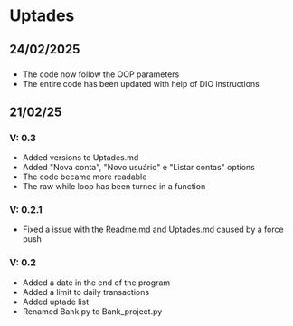 # Uptades

## 24/02/2025

### 
* The code now follow the OOP parameters
* The entire code has been updated with help of DIO instructions

## 21/02/25
### V:  0.3
* Added versions to Uptades.md 
* Added "Nova conta", "Novo usuário" e "Listar contas" options
* The code became more readable
* The raw while loop has been turned in a function
### V:  0.2.1
* Fixed a issue with the Readme.md and Uptades.md caused by a force push
### V:  0.2
* Added a date in the end of the program
* Added a limit to daily transactions
* Added uptade list
* Renamed Bank.py to Bank_project.py